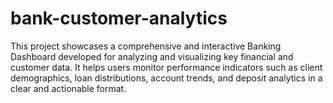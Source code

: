 # bank-customer-analytics
This project showcases a comprehensive and interactive Banking Dashboard developed for analyzing and visualizing key financial and customer data. It helps users monitor performance indicators such as client demographics, loan distributions, account trends, and deposit analytics in a clear and actionable format.

